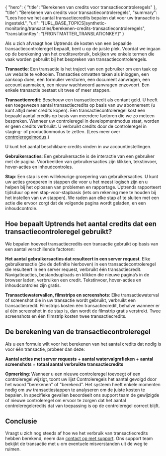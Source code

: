 {
  "hero": {
    "title": "Berekenen van credits voor transactiecontroleregels"
  },
  "title": "Berekenen van credits voor transactiecontroleregels",
  "summary": "Lees hoe we het aantal transactiecredits bepalen dat voor uw transactie is ingesteld.",
  "url": "[URL_BASE_TOPICS]synthetic-monitoring/transacties/berekenen-credits-transactiecontroleregels",
  "translationKey": "[FRONTMATTER_TRANSLATIONKEY]"
}

Als u zich afvraagt hoe Uptrends de kosten van een bepaalde transactiecontroleregel bepaalt, bent u op de juiste plek. Voordat we ingaan op de berekening van het creditsverbruik, bekijken we enkele termen die vaak worden gebruikt bij het bespreken van transactiecontroleregels.

**Transactie**: Een transactie is het traject van een gebruiker om een taak op uw website te voltooien. Transacties omvatten taken als inloggen, een aankoop doen, een formulier versturen, een document aanvragen, een account aanmaken, een nieuw wachtwoord aanvragen enzovoort. Een enkele transactie bestaat uit twee of meer stappen.

**Transactiecredit**: Beschouw een transactiecredit als contant geld. U heeft een toegewezen aantal transactiecredits op basis van uw abonnement (u kunt altijd meer credits kopen). Een transactiecontroleregel kost een bepaald aantal credits op basis van meerdere factoren die we zo meteen bespreken. Wanneer uw controleregel in developmentmodus staat, worden er geen credits verbruikt. U verbruikt credits door de controleregel in staging- of productionmodus te zetten. (Lees meer over [controleregelmodus]([LINK_URL_1]).)

U kunt het aantal beschikbare credits vinden in uw accountinstellingen.

**Gebruikersacties**: Een gebruikersactie is de interactie van een gebruiker met de pagina. Voorbeelden van gebruikersacties zijn klikken, tekstinvoer, hover-acties en inhoudcontroles.  

**Stap**: Een stap is een willekeurige groepering van gebruikersacties. U kunt uw acties groeperen in stappen die voor u het meest logisch zijn en u helpen bij het oplossen van problemen en rapportage. Uptrends rapporteert tijdsduur op een stap-voor-stapbasis (iets om rekening mee te houden bij het instellen van uw stappen). We raden aan elke stap af te sluiten met een actie die ervoor zorgt dat de volgende pagina wordt geladen, en een inhoudcontrole.

## Hoe bepaalt Uptrends het aantal credits dat een transactiecontroleregel gebruikt?

We bepalen hoeveel transactiecredits een transactie gebruikt op basis van een aantal verschillende factoren:

**Het aantal gebruikersacties dat resulteert in een server request**. Elke gebruikersactie (zie de definitie hierboven) in een transactiecontroleregel die resulteert in een server request, verbruikt één transactiecredit. Navigatieacties, bestandsuploads en klikken die nieuwe pagina’s in de browser laden, verbruiken een credit. Tekstinvoer, hover-acties en inhoudcontroles zijn gratis.  
  
**Transactiewatervallen, filmstrips en screenshots**: Elke transactiewaterval of screenshot die in uw transactie wordt gebruikt, verbruikt een transactiecredit. Filmstrips kosten één transactiecredit, behalve wanneer er al één screenshot in de stap is, dan wordt de filmstrip gratis verstrekt. Twee screenshots en één filmstrip kosten twee transactiecredits.

## De berekening van de transactiecontroleregel

Als u een formule wilt voor het berekenen van het aantal credits dat nodig is voor één transactie, probeer dan deze:

**Aantal acties met server requests** \+ **aantal watervalgrafieken** \+ **aantal screenshots** = **totaal aantal verbruikte transactiecredits**

**Opmerking**: Wanneer u een nieuwe controleregel toevoegt of een controleregel wijzigt, toont uw lijst Controleregels het aantal gevolgd door het woord "berekenen" of "berekend". Het systeem heeft enkele momenten nodig om uw transactiestappen te analyseren om de juiste kosten te bepalen. In specifieke gevallen beoordeelt ons support team de gewijzigde of nieuwe controleregel om ervoor te zorgen dat het aantal controleregelcredits dat van toepassing is op de controleregel correct blijft.

## Conclusie

Vraagt u zich nog steeds af hoe we het verbruik van transactiecredits hebben berekend, neem dan [contact op met support]([LINK_URL_2]). Ons support team bekijkt de transactie met u om eventuele misverstanden uit de weg te ruimen.
